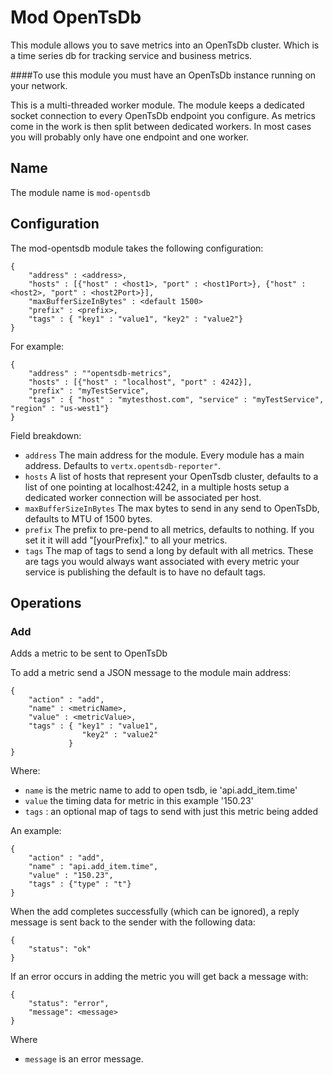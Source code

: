 # Mod OpenTsDb

This module allows you to save metrics into an OpenTsDb cluster. Which is a time series db for tracking service and business metrics.

####To use this module you must have an OpenTsDb instance running on your network.

This is a multi-threaded worker module. The module keeps a dedicated socket connection to every OpenTsDb endpoint you configure. As metrics come in the work is then split between dedicated workers. In most cases you will probably only have one endpoint and one worker. 

## Name

The module name is `mod-opentsdb`

## Configuration

The mod-opentsdb module takes the following configuration:

    {
        "address" : <address>,
        "hosts" : [{"host" : <host1>, "port" : <host1Port>}, {"host" : <host2>, "port" : <host2Port>}],
        "maxBufferSizeInBytes" : <default 1500>  
        "prefix" : <prefix>,
        "tags" : { "key1" : "value1", "key2" : "value2"}
    }
    
For example:

    {
        "address" : ""opentsdb-metrics",
        "hosts" : [{"host" : "localhost", "port" : 4242}],
        "prefix" : "myTestService",
        "tags" : { "host" : "mytesthost.com", "service" : "myTestService", "region" : "us-west1"}    
    }

Field breakdown:

* `address` The main address for the module. Every module has a main address. Defaults to `vertx.opentsdb-reporter"`.
* `hosts` A list of hosts that represent your OpenTsdb cluster, defaults to a list of one pointing at localhost:4242, in a multiple hosts setup a dedicated worker connection will be associated per host. 
* `maxBufferSizeInBytes` The max bytes to send in any send to OpenTsDb, defaults to MTU of 1500 bytes.
* `prefix` The prefix to pre-pend to all metrics, defaults to nothing. If you set it it will add "[yourPrefix]." to all your metrics. 
* `tags` The map of tags to send a long by default with all metrics. These are tags you would always want associated with every metric your service is publishing the default is to have no default tags.

## Operations

### Add

Adds a metric to be sent to OpenTsDb

To add a metric send a JSON message to the module main address:

    {
        "action" : "add",
        "name" : <metricName>,
        "value" : <metricValue>,
        "tags" : { "key1" : "value1", 
                    "key2" : "value2" 
                 }
    }
    
Where: 

* `name` is the metric name to add to open tsdb, ie 'api.add_item.time'
* `value` the timing data for metric in this example '150.23'
* `tags` : an optional map of tags to send with just this metric being added

An example:

    {
        "action" : "add",
        "name" : "api.add_item.time",
        "value" : "150.23",
        "tags" : {"type" : "t"}
    }
    
When the add completes successfully (which can be ignored), a reply message is sent back to the sender with the following data:

    {
        "status": "ok"
    }
    
If an error occurs in adding the metric you will get back a message with:

    {
        "status": "error",
        "message": <message>
    }

Where

* `message` is an error message.

